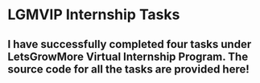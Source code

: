 # LGMVIP Internship Tasks

## I have successfully completed four tasks under LetsGrowMore Virtual Internship Program. The source code for all the tasks are provided here!
